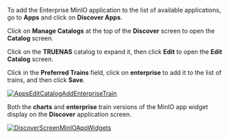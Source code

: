 ---
---

To add the Enterprise MinIO application to the list of available applications, go to **Apps** and click on **Discover Apps**.

Click on **Manage Catalogs** at the top of the **Discover** screen to open the **Catalog** screen. 

Click on the **TRUENAS** catalog to expand it, then click **Edit** to open the **Edit Catalog** screen.

Click in the **Preferred Trains** field, click on **enterprise** to add it to the list of trains, and then click **Save**.

[![AppsEditCatalogAddEnterpriseTrain](/images/SCALE/23.10/AppsEditCatalogAddEnterpriseTrain.png "Edit Catalog Add Enterprise Train")](/images/SCALE/23.10/AppsEditCatalogAddEnterpriseTrain.png)

Both the **charts** and **enterprise** train versions of the MinIO app widget display on the **Discover** application screen.

[![DiscoverScreenMinIOAppWidgets](/images/SCALE/23.10/DiscoverScreenMinIOAppWidgets.png "MinioApp Widgets")](/images/SCALE/23.10/DiscoverScreenMinIOAppWidgets.png)